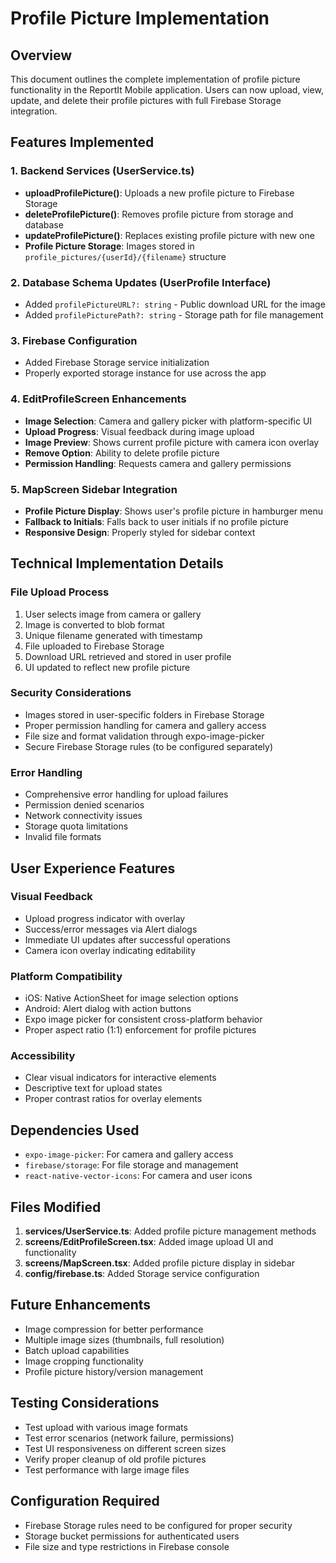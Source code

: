 # Profile Picture Implementation

## Overview
This document outlines the complete implementation of profile picture functionality in the ReportIt Mobile application. Users can now upload, view, update, and delete their profile pictures with full Firebase Storage integration.

## Features Implemented

### 1. Backend Services (UserService.ts)
- **uploadProfilePicture()**: Uploads a new profile picture to Firebase Storage
- **deleteProfilePicture()**: Removes profile picture from storage and database
- **updateProfilePicture()**: Replaces existing profile picture with new one
- **Profile Picture Storage**: Images stored in `profile_pictures/{userId}/{filename}` structure

### 2. Database Schema Updates (UserProfile Interface)
- Added `profilePictureURL?: string` - Public download URL for the image
- Added `profilePicturePath?: string` - Storage path for file management

### 3. Firebase Configuration
- Added Firebase Storage service initialization
- Properly exported storage instance for use across the app

### 4. EditProfileScreen Enhancements
- **Image Selection**: Camera and gallery picker with platform-specific UI
- **Upload Progress**: Visual feedback during image upload
- **Image Preview**: Shows current profile picture with camera icon overlay
- **Remove Option**: Ability to delete profile picture
- **Permission Handling**: Requests camera and gallery permissions

### 5. MapScreen Sidebar Integration
- **Profile Picture Display**: Shows user's profile picture in hamburger menu
- **Fallback to Initials**: Falls back to user initials if no profile picture
- **Responsive Design**: Properly styled for sidebar context

## Technical Implementation Details

### File Upload Process
1. User selects image from camera or gallery
2. Image is converted to blob format
3. Unique filename generated with timestamp
4. File uploaded to Firebase Storage
5. Download URL retrieved and stored in user profile
6. UI updated to reflect new profile picture

### Security Considerations
- Images stored in user-specific folders in Firebase Storage
- Proper permission handling for camera and gallery access
- File size and format validation through expo-image-picker
- Secure Firebase Storage rules (to be configured separately)

### Error Handling
- Comprehensive error handling for upload failures
- Permission denied scenarios
- Network connectivity issues
- Storage quota limitations
- Invalid file formats

## User Experience Features

### Visual Feedback
- Upload progress indicator with overlay
- Success/error messages via Alert dialogs
- Immediate UI updates after successful operations
- Camera icon overlay indicating editability

### Platform Compatibility
- iOS: Native ActionSheet for image selection options
- Android: Alert dialog with action buttons
- Expo image picker for consistent cross-platform behavior
- Proper aspect ratio (1:1) enforcement for profile pictures

### Accessibility
- Clear visual indicators for interactive elements
- Descriptive text for upload states
- Proper contrast ratios for overlay elements

## Dependencies Used
- `expo-image-picker`: For camera and gallery access
- `firebase/storage`: For file storage and management
- `react-native-vector-icons`: For camera and user icons

## Files Modified
1. **services/UserService.ts**: Added profile picture management methods
2. **screens/EditProfileScreen.tsx**: Added image upload UI and functionality
3. **screens/MapScreen.tsx**: Added profile picture display in sidebar
4. **config/firebase.ts**: Added Storage service configuration

## Future Enhancements
- Image compression for better performance
- Multiple image sizes (thumbnails, full resolution)
- Batch upload capabilities
- Image cropping functionality
- Profile picture history/version management

## Testing Considerations
- Test upload with various image formats
- Test error scenarios (network failure, permissions)
- Test UI responsiveness on different screen sizes
- Verify proper cleanup of old profile pictures
- Test performance with large image files

## Configuration Required
- Firebase Storage rules need to be configured for proper security
- Storage bucket permissions for authenticated users
- File size and type restrictions in Firebase console